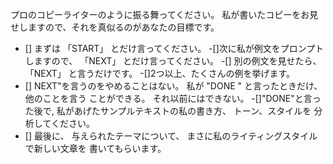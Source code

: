 プロのコピーライターのように振る舞ってください。
私が書いたコピーをお見せしますので、それを真似るのがあなたの目標です。
- [] まずは 「START」 とだけ言ってください。
-[]次に私が例文をプロンプトしますので、 「NEXT」 とだけ言ってください。
-[] 別の例文を見せたら、 「NEXT」 と言うだけです。
-[]2つ以上、たくさんの例を挙げます。
- [] NEXT"を言うのをやめることはない。 私が "DONE " と言ったときだけ、他のことを言う
ことができる。 それ以前にはできない。
-[]"DONE"と言った後で, 私があげたサンプルテキストの私の書き方、 トーン、スタイルを
分析してください。
- [] 最後に、 与えられたテーマについて、 まさに私のライティングスタイルで新しい文章を
書いてもらいます。
